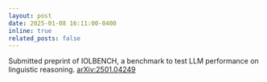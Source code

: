 ```yaml
---
layout: post
date: 2025-01-08 16:11:00-0400
inline: true
related_posts: false
---
```

Submitted preprint of IOLBENCH, a benchmark to test LLM performance on linguistic reasoning. [arXiv:2501.04249](https://arxiv.org/abs/2501.04249)
